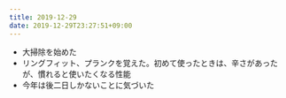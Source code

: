 ```yaml
---
title: 2019-12-29
date: 2019-12-29T23:27:51+09:00
---
```


- 大掃除を始めた
- リングフィット、プランクを覚えた。初めて使ったときは、辛さがあったが、慣れると使いたくなる性能
- 今年は後二日しかないことに気づいた
